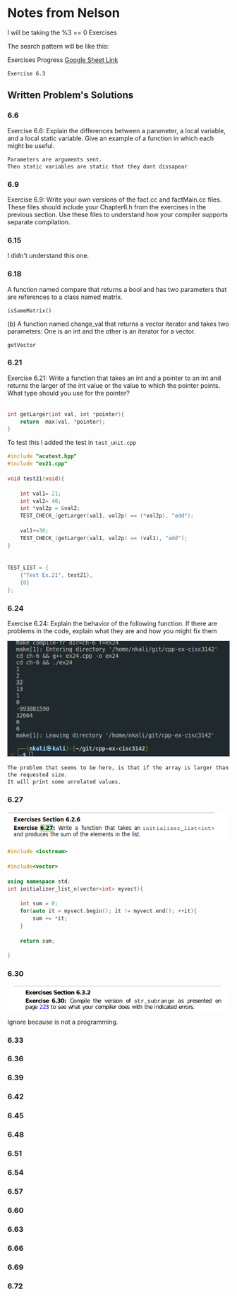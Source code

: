 # Notes from Nelson 


I will be taking the %3 == 0 Exercises

The search pattern will be like this:

Exercises Progress
[Google Sheet Link](https://docs.google.com/spreadsheets/d/1Ou_V5HzMNuFlPko-Ez3fu4mXvaeNGNl7EntsGRMVD68/edit?usp=sharing)

```
Exercise 6.3
```


## Written Problem's Solutions


### 6.6

Exercise 6.6: Explain the differences between a parameter, a local variable, and a local
static variable. Give an example of a function in which each might be useful.

```
Parameters are arguments sent.
Then static variables are static that they dont dissapear

```

### 6.9

Exercise 6.9: Write your own versions of the fact.cc and factMain.cc files. These
files should include your Chapter6.h from the exercises in the previous section. Use
these files to understand how your compiler supports separate compilation.

### 6.15

I didn't understand this one.


### 6.18


A function named compare that returns a bool and has two parameters that
are references to a class named matrix.

```
isSameMatrix()
```

(b) A function named change_val that returns a vector<int> iterator and
takes two parameters: One is an int and the other is an iterator for a vector<int>.

```
getVector
```

### 6.21

Exercise 6.21: Write a function that takes an int and a pointer to an int and returns
the larger of the int value or the value to which the pointer points. What type should
you use for the pointer?

```cpp title="ex21.cpp"

int getLarger(int val, int *pointer){
    return  max(val, *pointer);
}

```


To test this I added the test in `test_unit.cpp`

```cpp
#include "acutest.hpp"
#include "ex21.cpp"

void test21(void){

    int val1= 21;
    int val2= 40;
    int *val2p = &val2;
    TEST_CHECK_(getLarger(val1, val2p) == (*val2p), "add");

    val1+=30;
    TEST_CHECK_(getLarger(val1, val2p) == (val1), "add");
}


TEST_LIST = {
    {"Test Ex.21", test21},
    {0}
};
```

### 6.24

Exercise 6.24: Explain the behavior of the following function. If there are problems in
the code, explain what they are and how you might fix them

![](./../img/2022-10-16-21-04-10.png)

```
The problem that seems to be here, is that if the array is larger than the requested size.
It will print some unrelated values. 
```

###	6.27
![](./../img/2022-10-21-22-13-55.png)

```cpp
#include <iostream>

#include<vector>

using namespace std;
int initializer_list_n(vector<int> myvect){
    
    int sum = 0;
    for(auto it = myvect.begin(); it != myvect.end(); ++it){
        sum += *it;
    }

    return sum;

}
```

###	6.30

![](./../img/2022-10-22-10-46-34.png)

Ignore because is not a programming.



###	6.33
###	6.36
###	6.39
###	6.42
###	6.45
###	6.48
###	6.51
###	6.54
###	6.57
###	6.60
###	6.63
###	6.66
###	6.69
###	6.72
